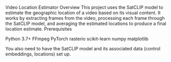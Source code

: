 Video Location Estimator
Overview
This project uses the SatCLIP model to estimate the geographic location of a video based on its visual content. It works by extracting frames from the video, processing each frame through the SatCLIP model, and averaging the estimated locations to produce a final location estimate.
Prerequisites

Python 3.7+
FFmpeg
PyTorch
rasterio
scikit-learn
numpy
matplotlib

You also need to have the SatCLIP model and its associated data (control embeddings, locations) set up.

